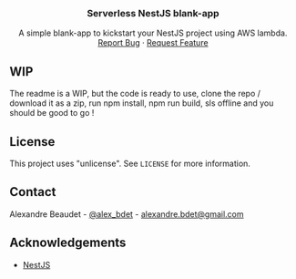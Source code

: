 <!-- PROJECT LOGO -->
<br />
<p align="center">
  <h3 align="center">Serverless NestJS blank-app</h3>

  <p align="center">
    A simple blank-app to kickstart your NestJS project using AWS lambda.
    <br />
    <a href="https://github.com/alexbdet/sls-nest-blankapp/issues">Report Bug</a>
    ·
    <a href="https://github.com/alexbdet/sls-nest-blankapp/issues">Request Feature</a>
  </p>
</p>



<!-- TABLE OF CONTENTS -->
<!--<details open="open">
  <summary>Table of Contents</summary>
  <ol>
    <li>
      <a href="#about-the-project">About The Project</a>
      <ul>
        <li><a href="#built-with">Built With</a></li>
      </ul>
    </li>
    <li>
      <a href="#getting-started">Getting Started</a>
      <ul>
        <li><a href="#prerequisites">Prerequisites</a></li>
        <li><a href="#installation">Installation</a></li>
      </ul>
    </li>
    <li><a href="#usage">Usage</a></li>
    <li><a href="#roadmap">Roadmap</a></li>
    <li><a href="#contributing">Contributing</a></li>
    <li><a href="#license">License</a></li>
    <li><a href="#contact">Contact</a></li>
    <li><a href="#acknowledgements">Acknowledgements</a></li>
  </ol>
</details>-->

## WIP

The readme is a WIP, but the code is ready to use, clone the repo / download it as a zip, run npm install, npm run build, sls offline and you should be good to go !

<!-- LICENSE -->
## License

This project uses "unlicense". See `LICENSE` for more information.



<!-- CONTACT -->
## Contact

Alexandre Beaudet - [@alex_bdet](https://twitter.com/alex_bdet) - alexandre.bdet@gmail.com


<!-- ACKNOWLEDGEMENTS -->
## Acknowledgements
* [NestJS](nestjs.com)
